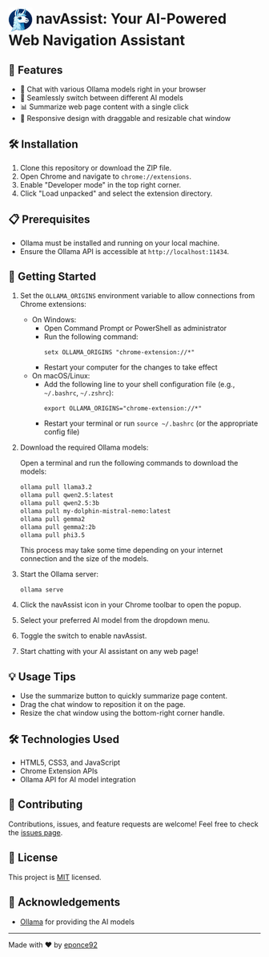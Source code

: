 # <img src="icon.png" alt="navAssist Icon" width="48" height="48" style="vertical-align: middle;"> navAssist: Your AI-Powered Web Navigation Assistant

## 🌟 Features

- 💬 Chat with various Ollama models right in your browser
- 🔄 Seamlessly switch between different AI models
- 📊 Summarize web page content with a single click
- 📱 Responsive design with draggable and resizable chat window

## 🛠️ Installation

1. Clone this repository or download the ZIP file.
2. Open Chrome and navigate to `chrome://extensions`.
3. Enable "Developer mode" in the top right corner.
4. Click "Load unpacked" and select the extension directory.

## 📋 Prerequisites

- Ollama must be installed and running on your local machine.
- Ensure the Ollama API is accessible at `http://localhost:11434`.

## 🚀 Getting Started

1. Set the `OLLAMA_ORIGINS` environment variable to allow connections from Chrome extensions:

   - On Windows:
     - Open Command Prompt or PowerShell as administrator
     - Run the following command:
       ```
       setx OLLAMA_ORIGINS "chrome-extension://*"
       ```
     - Restart your computer for the changes to take effect
   - On macOS/Linux:
     - Add the following line to your shell configuration file (e.g., `~/.bashrc`, `~/.zshrc`):
       ```
       export OLLAMA_ORIGINS="chrome-extension://*"
       ```
     - Restart your terminal or run `source ~/.bashrc` (or the appropriate config file)

2. Download the required Ollama models:

   Open a terminal and run the following commands to download the models:

   ```
   ollama pull llama3.2
   ollama pull qwen2.5:latest
   ollama pull qwen2.5:3b
   ollama pull my-dolphin-mistral-nemo:latest
   ollama pull gemma2
   ollama pull gemma2:2b
   ollama pull phi3.5
   ```

   This process may take some time depending on your internet connection and the size of the models.

3. Start the Ollama server:

   ```
   ollama serve
   ```

4. Click the navAssist icon in your Chrome toolbar to open the popup.
5. Select your preferred AI model from the dropdown menu.
6. Toggle the switch to enable navAssist.
7. Start chatting with your AI assistant on any web page!

## 💡 Usage Tips

- Use the summarize button to quickly summarize page content.
- Drag the chat window to reposition it on the page.
- Resize the chat window using the bottom-right corner handle.

## 🛠️ Technologies Used

- HTML5, CSS3, and JavaScript
- Chrome Extension APIs
- Ollama API for AI model integration

## 🤝 Contributing

Contributions, issues, and feature requests are welcome! Feel free to check the [issues page](https://github.com/eponce92/navAssist/issues).

## 📜 License

This project is [MIT](https://choosealicense.com/licenses/mit/) licensed.

## 🙏 Acknowledgements

- [Ollama](https://ollama.ai/) for providing the AI models

---

Made with ❤️ by [eponce92](https://github.com/eponce92)
